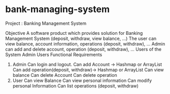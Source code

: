 # bank-managing-system
Project : Banking Management System

Objective
A software product which provides solution for Banking Management System (deposit,
withdraw, view balance, ...)
The user can view balance, account information, operations (deposit, withdraw), ...
Admin can add and delete account, operation (deposit, withdraw), ...
Users of the System
Admin
Users
Functional Requirements
1. Admin
Can login and logout.
Can add Account → Hashmap or ArrayList
Can add operation(deposit, withdraw)→ Hashmap or ArrayList
Can view balance
Can delete Account
Can delete operation
2. User
Can view Balance
Can view personal information
Can modify personal Information
Can list operations (deposit, withdraw)
